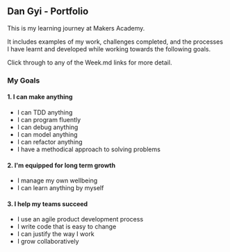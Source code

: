## Dan Gyi - Portfolio

This is my learning journey at Makers Academy.

It includes examples of my work, challenges completed, and the processes I have learnt and developed while working towards the following goals.

Click through to any of the Week.md links for more detail.

### My Goals
#### 1. I can make anything
- I can TDD anything
- I can program fluently
- I can debug anything
- I can model anything
- I can refactor anything
- I have a methodical approach to solving problems
#### 2. I'm equipped for long term growth
- I manage my own wellbeing
- I can learn anything by myself
#### 3. I help my teams succeed
- I use an agile product development process
- I write code that is easy to change
- I can justify the way I work
- I grow collaboratively
